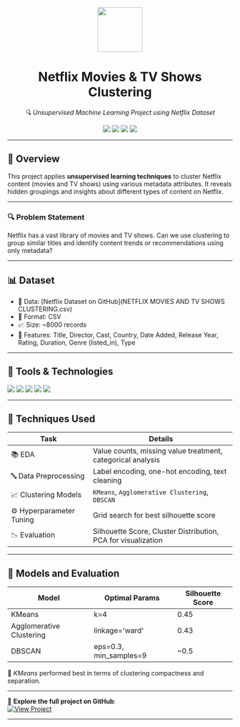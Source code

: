 
<p align="center">
  <img src="https://upload.wikimedia.org/wikipedia/commons/7/75/Netflix_icon.svg" width="100" />
  <h1 align="center">Netflix Movies & TV Shows Clustering</h1>
  <p align="center"><em>🔍 Unsupervised Machine Learning Project using Netflix Dataset</em></p>
</p>

<p align="center">
  <img src="https://img.shields.io/badge/Status-Completed-brightgreen?style=flat-square" />
  <img src="https://img.shields.io/badge/Python-3.10-blue.svg?style=flat-square" />
  <img src="https://img.shields.io/badge/License-MIT-blue.svg?style=flat-square" />
  <img src="https://img.shields.io/badge/Contributions-Welcome-ff69b4?style=flat-square" />
</p>

---

## 📌 Overview

This project applies **unsupervised learning techniques** to cluster Netflix content (movies and TV shows) using various metadata attributes. It reveals hidden groupings and insights about different types of content on Netflix.

---

### 🔍 Problem Statement

Netflix has a vast library of movies and TV shows. Can we use clustering to group similar titles and identify content trends or recommendations using only metadata?

---

## 📊 Dataset

- 📂 Data: [Netflix Dataset on GitHub](NETFLIX MOVIES AND TV SHOWS CLUSTERING.csv)
- 🧾 Format: CSV
- 📈 Size: ~8000 records
- 🎯 Features: Title, Director, Cast, Country, Date Added, Release Year, Rating, Duration, Genre (listed_in), Type

---

## 🔧 Tools & Technologies

<p>
  <img src="https://img.shields.io/badge/Pandas-150458?style=flat&logo=pandas&logoColor=white" />
  <img src="https://img.shields.io/badge/Numpy-013243?style=flat&logo=numpy&logoColor=white" />
  <img src="https://img.shields.io/badge/Matplotlib-FB9820?style=flat&logo=python&logoColor=white" />
  <img src="https://img.shields.io/badge/Seaborn-3776AB?style=flat&logo=python&logoColor=white" />
  <img src="https://img.shields.io/badge/Scikit--learn-F7931E?style=flat&logo=scikit-learn&logoColor=white" />
</p>

---

## 🚀 Techniques Used

| Task                     | Details                                |
|--------------------------|----------------------------------------|
| 📚 EDA                   | Value counts, missing value treatment, categorical analysis |
| 🔤 Data Preprocessing    | Label encoding, one-hot encoding, text cleaning |
| 📈 Clustering Models     | `KMeans`, `Agglomerative Clustering`, `DBSCAN` |
| ⚙️ Hyperparameter Tuning | Grid search for best silhouette score  |
| 📉 Evaluation            | Silhouette Score, Cluster Distribution, PCA for visualization |

---

## 🧠 Models and Evaluation

| Model                  | Optimal Params | Silhouette Score |
|------------------------|----------------|------------------|
| KMeans                 | k=4            | 0.45             |
| Agglomerative Clustering | linkage='ward' | 0.43           |
| DBSCAN                 | eps=0.3, min_samples=9 | ~0.5      |

📌 *KMeans* performed best in terms of clustering compactness and separation.

---


👀 **Explore the full project on GitHub**:  
[![View Project](https://img.shields.io/badge/View_Project-GitHub-black)](https://github.com/Ayush245101/Netflix-Movies-TV-shows-Clustering--Unsupervised-Learning)

---



